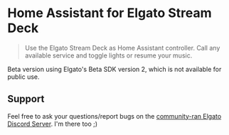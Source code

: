 # Home Assistant for Elgato Stream Deck
> Use the Elgato Stream Deck as Home Assistant controller. Call any available service and toggle lights or resume your music.

Beta version using Elgato's Beta SDK version 2, which is not available for public use.

## Support

Feel free to ask your questions/report bugs on the [community-ran Elgato Discord Server](https://discord.gg/aWVu2eM). I'm there too ;)

